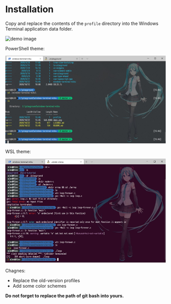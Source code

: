 # Installation

Copy and replace the contents of the `profile` directory into the Windows 
Terminal application data folder.

![demo image](demo.png)

PowerShell theme:

![PowerShell](Screenshot-Powershell.jpg)

WSL theme:

![PowerShell](Screenshot-WSL.jpg)

Chagnes: 

* Replace the old-version profiles
* Add some color schemes

**Do not forget to replace the path of git bash into yours.**